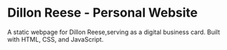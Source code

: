 # Dillon Reese - Personal Website

A static webpage for Dillon Reese,serving as a digital business card. Built with HTML, CSS, and JavaScript.